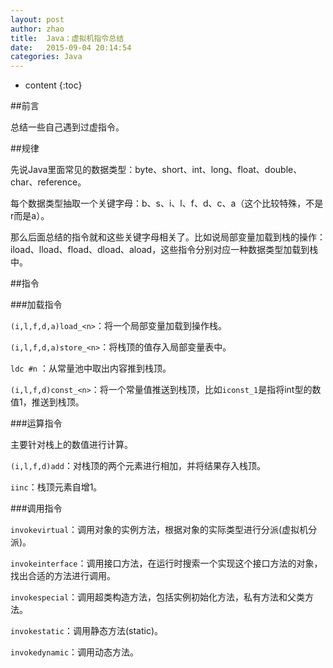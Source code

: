 ```yaml
---
layout: post
author: zhao
title:  Java：虚拟机指令总结
date:   2015-09-04 20:14:54
categories: Java
---
```


* content
{:toc}


##前言

总结一些自己遇到过虚指令。

##规律

先说Java里面常见的数据类型：byte、short、int、long、float、double、char、reference。

每个数据类型抽取一个关键字母：b、s、i、l、f、d、c、a（这个比较特殊，不是r而是a）。

那么后面总结的指令就和这些关键字母相关了。比如说局部变量加载到栈的操作：iload、lload、fload、dload、aload，这些指令分别对应一种数据类型加载到栈中。

##指令

###加载指令

`(i,l,f,d,a)load_<n>`：将一个局部变量加载到操作栈。

`(i,l,f,d,a)store_<n>`：将栈顶的值存入局部变量表中。

`ldc #n` ：从常量池中取出内容推到栈顶。

`(i,l,f,d)const_<n>`：将一个常量值推送到栈顶，比如`iconst_1`是指将int型的数值1，推送到栈顶。

###运算指令

主要针对栈上的数值进行计算。

`(i,l,f,d)add`：对栈顶的两个元素进行相加，并将结果存入栈顶。

`iinc`：栈顶元素自增1。

###调用指令

`invokevirtual`：调用对象的实例方法，根据对象的实际类型进行分派(虚拟机分派)。

`invokeinterface`：调用接口方法，在运行时搜索一个实现这个接口方法的对象，找出合适的方法进行调用。

`invokespecial`：调用超类构造方法，包括实例初始化方法，私有方法和父类方法。

`invokestatic`：调用静态方法(static)。

`invokedynamic`：调用动态方法。



